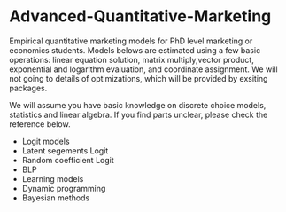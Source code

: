 # Advanced-Quantitative-Marketing
Empirical quantitative marketing models for PhD level marketing or economics students. Models belows are estimated using a few basic operations: linear equation solution, matrix multiply,vector product, exponential and logarithm evaluation, and coordinate assignment. We will not going to details of optimizations, which will be provided by exsiting packages.

We will assume you have basic knowledge on discrete choice models, statistics and linear algebra. If you find parts unclear, please check the reference below.

- Logit models
- Latent segements Logit
- Random coefficient Logit
- BLP
- Learning models
- Dynamic programming
- Bayesian methods
